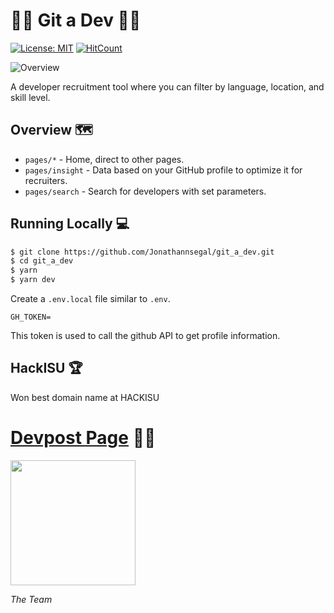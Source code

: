 # 👨‍💻 Git a Dev 👩‍💻

[![License: MIT](https://img.shields.io/badge/License-MIT-green.svg)](https://opensource.org/licenses/MIT) 
[![HitCount](http://hits.dwyl.com/jonathannsegal/git_a_dev.svg)](http://hits.dwyl.com/jonathannsegal/git_a_dev)

![Overview](https://drive.google.com/uc?id=1lKoJxleZYjg4IViQas4gta_CbaGyxoF0)

A developer recruitment tool where you can filter by language, location, and skill level.

## Overview 🗺️

- `pages/*` - Home, direct to other pages.
- `pages/insight` - Data based on your GitHub profile to optimize it for recruiters.
- `pages/search` - Search for developers with set parameters.

## Running Locally 💻

```bash
$ git clone https://github.com/Jonathannsegal/git_a_dev.git
$ cd git_a_dev
$ yarn
$ yarn dev
```

Create a `.env.local` file similar to `.env`.

```
GH_TOKEN=
```

This token is used to call the github API to get profile information.

## HackISU 🏆

Won best domain name at HACKISU

# [Devpost Page](https://devpost.com/software/hack-isu-2019-recruiter) 👨‍💻

<img height="200px" src="https://drive.google.com/uc?id=1hpT7o5Y-DrPEN8JZvt5AdZJ5hdFzEiiq"/>

*The Team*

